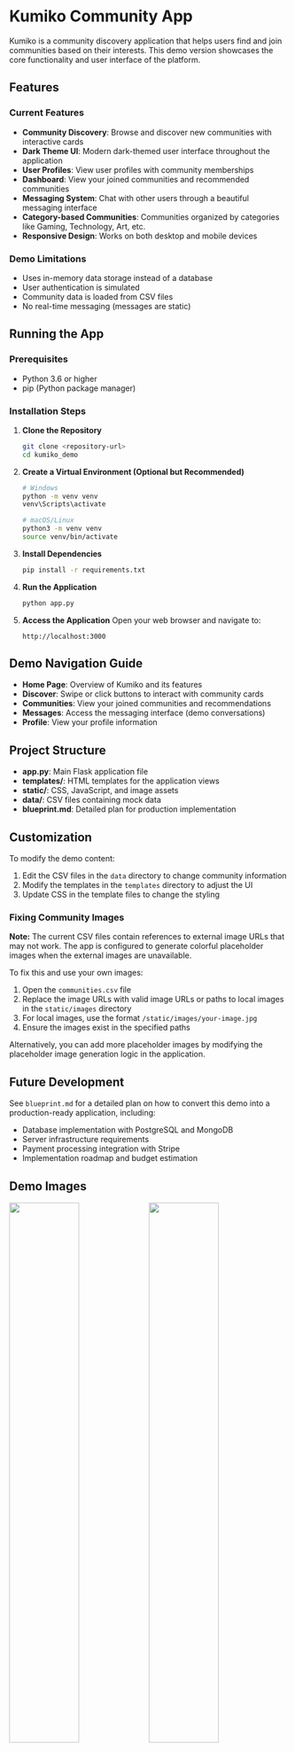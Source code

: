 # Kumiko Community App

Kumiko is a community discovery application that helps users find and join communities based on their interests. This demo version showcases the core functionality and user interface of the platform.

## Features

### Current Features
- **Community Discovery**: Browse and discover new communities with interactive cards
- **Dark Theme UI**: Modern dark-themed user interface throughout the application
- **User Profiles**: View user profiles with community memberships
- **Dashboard**: View your joined communities and recommended communities
- **Messaging System**: Chat with other users through a beautiful messaging interface
- **Category-based Communities**: Communities organized by categories like Gaming, Technology, Art, etc.
- **Responsive Design**: Works on both desktop and mobile devices

### Demo Limitations
- Uses in-memory data storage instead of a database
- User authentication is simulated
- Community data is loaded from CSV files
- No real-time messaging (messages are static)

## Running the App

### Prerequisites
- Python 3.6 or higher
- pip (Python package manager)

### Installation Steps
1. **Clone the Repository**
   ```bash
   git clone <repository-url>
   cd kumiko_demo
   ```

2. **Create a Virtual Environment (Optional but Recommended)**
   ```bash
   # Windows
   python -m venv venv
   venv\Scripts\activate

   # macOS/Linux
   python3 -m venv venv
   source venv/bin/activate
   ```

3. **Install Dependencies**
   ```bash
   pip install -r requirements.txt
   ```

4. **Run the Application**
   ```bash
   python app.py
   ```

5. **Access the Application**
   Open your web browser and navigate to:
   ```
   http://localhost:3000
   ```

## Demo Navigation Guide
- **Home Page**: Overview of Kumiko and its features
- **Discover**: Swipe or click buttons to interact with community cards
- **Communities**: View your joined communities and recommendations
- **Messages**: Access the messaging interface (demo conversations)
- **Profile**: View your profile information

## Project Structure
- **app.py**: Main Flask application file
- **templates/**: HTML templates for the application views
- **static/**: CSS, JavaScript, and image assets
- **data/**: CSV files containing mock data
- **blueprint.md**: Detailed plan for production implementation

## Customization

To modify the demo content:
1. Edit the CSV files in the `data` directory to change community information
2. Modify the templates in the `templates` directory to adjust the UI
3. Update CSS in the template files to change the styling

### Fixing Community Images

**Note:** The current CSV files contain references to external image URLs that may not work. The app is configured to generate colorful placeholder images when the external images are unavailable.

To fix this and use your own images:
1. Open the `communities.csv` file
2. Replace the image URLs with valid image URLs or paths to local images in the `static/images` directory
3. For local images, use the format `/static/images/your-image.jpg`
4. Ensure the images exist in the specified paths

Alternatively, you can add more placeholder images by modifying the placeholder image generation logic in the application.

## Future Development

See `blueprint.md` for a detailed plan on how to convert this demo into a production-ready application, including:
- Database implementation with PostgreSQL and MongoDB
- Server infrastructure requirements
- Payment processing integration with Stripe
- Implementation roadmap and budget estimation

## Demo Images

<img src="demo_images/483498705_1174276000824993_6467995730737574201_n.png" width="50%"><img src="demo_images/484189988_631203213028815_684817644592350067_n.png" width="50%">
<img src="demo_images/484260817_660781406804832_2543121674639668522_n.png" width="50%"><img src="demo_images/484292804_1350799645951610_6095186160128108386_n.png" width="50%">
<img src="demo_images/484309792_4026171697642096_2768368532311152896_n.png" width="50%"><img src="demo_images/484323995_954708036651263_6594379170363961167_n.png" width="50%">
<img src="demo_images/484415302_675142561639305_5383043209528787557_n.png" width="50%"><img src="demo_images/484588447_1354192025778716_5630200440499560239_n.png" width="50%">
<img src="demo_images/484866938_1307863220519853_6227174204810996570_n.png" width="50%"><img src="demo_images/485066737_1701193820761844_921007403308682639_n.png" width="50%">
<img src="demo_images/485357696_2372671219767202_6910830652779540589_n.png" width="50%">



---

This demo was created to showcase the potential of the Kumiko Community platform. It is not intended for production use in its current state.
